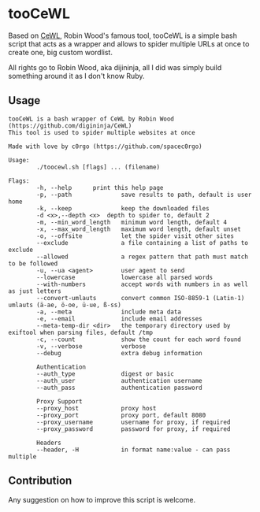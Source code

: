 # tooCeWL

Based on [CeWL](https://github.com/digininja/CeWL), Robin Wood's famous tool, tooCeWL is a simple bash script that acts as a wrapper and allows to spider multiple URLs at once to create one, big custom wordlist.

All rights go to Robin Wood, aka dijininja, all I did was simply build something around it as I don't know Ruby.

## Usage

```text
tooCeWL is a bash wrapper of CeWL by Robin Wood (https://github.com/digininja/CeWL)
This tool is used to spider multiple websites at once

Made with love by c0rgo (https://github.com/spacec0rgo)

Usage:
        ./toocewl.sh [flags] ... (filename)
    
Flags:
        -h, --help		print this help page
        -p, --path              save results to path, default is user home
        -k, --keep              keep the downloaded files
        -d <x>,--depth <x>	depth to spider to, default 2
        -m, --min_word_length   minimum word length, default 4
        -x, --max_word_length   maximum word length, default unset
        -o, --offsite           let the spider visit other sites
        --exclude               a file containing a list of paths to exclude
        --allowed               a regex pattern that path must match to be followed
        -u, --ua <agent>        user agent to send
        --lowercase             lowercase all parsed words
        --with-numbers          accept words with numbers in as well as just letters
        --convert-umlauts       convert common ISO-8859-1 (Latin-1) umlauts (ä-ae, ö-oe, ü-ue, ß-ss)
        -a, --meta              include meta data
        -e, --email             include email addresses
        --meta-temp-dir <dir>   the temporary directory used by exiftool when parsing files, default /tmp
        -c, --count             show the count for each word found
        -v, --verbose           verbose
        --debug                 extra debug information
        
        Authentication
        --auth_type             digest or basic
        --auth_user             authentication username
        --auth_pass             authentication password

        Proxy Support
        --proxy_host            proxy host
        --proxy_port            proxy port, default 8080
        --proxy_username        username for proxy, if required
        --proxy_password        password for proxy, if required

        Headers
        --header, -H            in format name:value - can pass multiple
```

## Contribution

Any suggestion on how to improve this script is welcome.